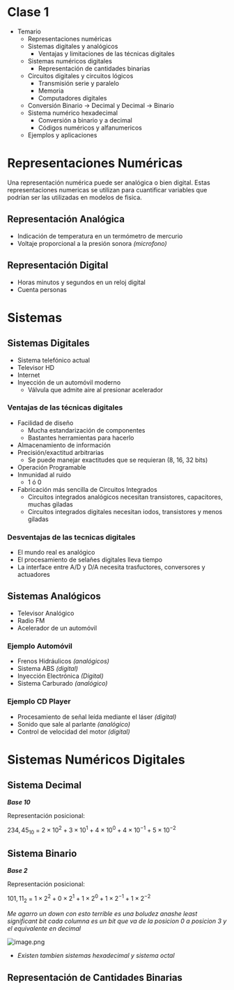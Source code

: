 # Clase 1

- Temario
    - Representaciones numéricas
    - Sistemas digitales y analógicos
        - Ventajas y limitaciones de las técnicas digitales
    - Sistemas numéricos digitales
        - Representación de cantidades binarias
    - Circuitos digitales y circuitos lógicos
        - Transmisión serie y paralelo
        - Memoria
        - Computadores digitales
    - Conversión Binario → Decimal y Decimal → Binario
    - Sistema numérico hexadecimal
        - Conversión a binario y a decimal
        - Códigos numéricos y alfanumericos
    - Ejemplos y aplicaciones

# Representaciones Numéricas

Una representación numérica puede ser analógica o bien digital. Estas representaciones numericas se utilizan para cuantificar variables que podrían ser las utilizadas en modelos de fisica.

## Representación Analógica

- Indicación de temperatura en un termómetro de mercurio
- Voltaje proporcional a la presión sonora *(microfono)*

## Representación Digital

- Horas minutos y segundos en un reloj digital
- Cuenta personas

# Sistemas

## Sistemas Digitales

- Sistema telefónico actual
- Televisor HD
- Internet
- Inyección de un automóvil moderno
    - Válvula que admite aire al presionar acelerador

### Ventajas de las técnicas digitales

- Facilidad de diseño
    - Mucha estandarización de componentes
    - Bastantes herramientas para hacerlo
- Almacenamiento de información
- Precisión/exactitud arbitrarias
    - Se puede manejar exactitudes que se requieran (8, 16, 32 bits)
- Operación Programable
- Inmunidad al ruido
    - 1 ó 0
- Fabricación más sencilla de Circuitos Integrados
    - Circuitos integrados analógicos necesitan transistores, capacitores, muchas giladas
    - Circuitos integrados digitales necesitan iodos, transistores y menos giladas

### Desventajas de las tecnicas digitales

- El mundo real es analógico
- El procesamiento de selañes digitales lleva tiempo
- La interface entre A/D y D/A necesita trasfuctores, conversores y actuadores

## Sistemas Analógicos

- Televisor Analógico
- Radio FM
- Acelerador de un automóvil

### Ejemplo Automóvil

- Frenos Hidráulicos *(analógicos)*
- Sistema ABS *(digital)*
- Inyección Electrónica *(Digital)*
- Sistema Carburado *(analógico)*

### Ejemplo CD Player

- Procesamiento de señal leída mediante el láser *(digital)*
- Sonido que sale al parlante *(analógico)*
- Control de velocidad del motor *(digital)*

# Sistemas Numéricos Digitales

## Sistema Decimal

***Base 10***

Representación posicional:

$234,45_{10}$ = $2 \times 10^2 +3 \times 10^1 + 4 \times 10^0 + 4 \times 10^{-1}+ 5 \times 10^{-2}$ 

## Sistema Binario

***Base 2***

Representación posicional:

$101,11_2$ = $1 \times 2^2 +0 \times 2^1 + 1 \times 2^0 + 1 \times 2^{-1}+ 1 \times 2^{-2}$ 

*Me agarro un down con esto terrible es una boludez anashe least significant bit cada columna es un bit que va de la posicion 0 a posicion 3 y el equivalente en decimal*

![image.png](Carrera/Ingeniería%20en%20Computación/Tercer%20Año/Introducción%20al%20Diseño%20Lógico/Clase%201%201ad0776bc1a380da94e7ee6d2e7a7f31/image.png)

- *Existen tambien sistemas hexadecimal y sistema octal*

## Representación de Cantidades Binarias